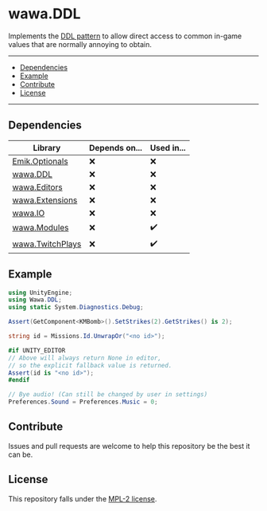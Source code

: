 # wawa.DDL

Implements the [DDL pattern](https://github.com/Emik03/.DDL#chapter-23-the-ddl-pattern) to allow direct access to common in-game values that are normally annoying to obtain.

---

- [Dependencies](#dependencies)
- [Example](#example)
- [Contribute](#contribute)
- [License](#license)

---

## Dependencies

| Library              | Depends on... | Used in... |
|----------------------|---------------|------------|
| [Emik.Optionals]()   | ❌             | ️❌         |
| [wawa.DDL]()         | ❌             | ❌️         |
| [wawa.Editors]()     | ❌             | ❌          |
| [wawa.Extensions]()  | ❌             | ❌          |
| [wawa.IO]()          | ❌             | ❌          |
| [wawa.Modules]()     | ❌             | ✔️         |
| [wawa.TwitchPlays]() | ❌             | ✔️         |

## Example

```csharp
using UnityEngine;
using Wawa.DDL;
using static System.Diagnostics.Debug;

Assert(GetComponent<KMBomb>().SetStrikes(2).GetStrikes() is 2);

string id = Missions.Id.UnwrapOr("<no id>");

#if UNITY_EDITOR
// Above will always return None in editor,
// so the explicit fallback value is returned.
Assert(id is "<no id>");
#endif

// Bye audio! (Can still be changed by user in settings)
Preferences.Sound = Preferences.Music = 0;
```

## Contribute

Issues and pull requests are welcome to help this repository be the best it can be.

## License

This repository falls under the [MPL-2 license](https://www.mozilla.org/en-US/MPL/2.0/).
